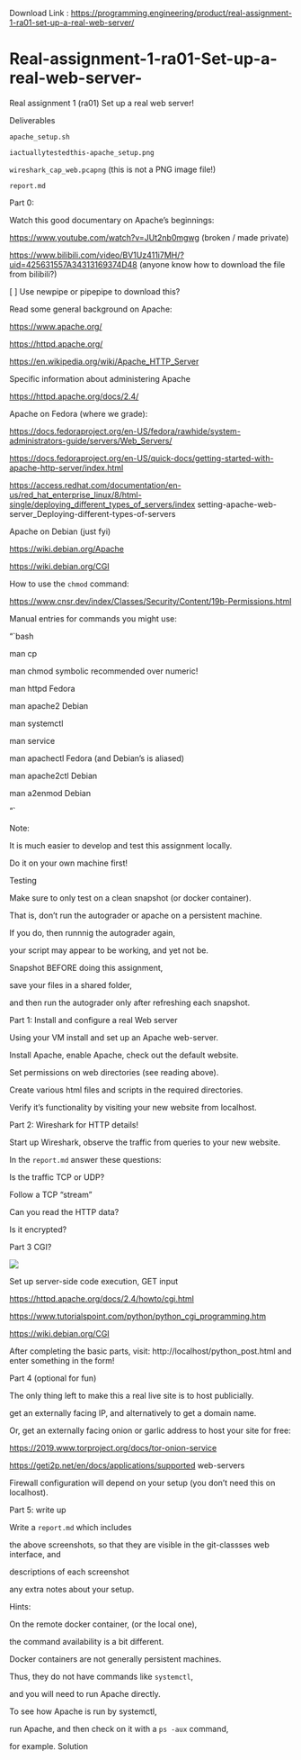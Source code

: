 Download Link : https://programming.engineering/product/real-assignment-1-ra01-set-up-a-real-web-server/


# Real-assignment-1-ra01-Set-up-a-real-web-server-
Real assignment 1 (ra01) Set up a real web server!

Deliverables

`apache_setup.sh`

`iactuallytestedthis-apache_setup.png`

`wireshark_cap_web.pcapng` (this is not a PNG image file!)

`report.md`

Part 0:

Watch this good documentary on Apache’s beginnings:

https://www.youtube.com/watch?v=JUt2nb0mgwg (broken / made private)

https://www.bilibili.com/video/BV1Uz411i7MH/?uid=425631557A34313169374D48 (anyone know how to download the file from bilibili?)

[ ] Use newpipe or pipepipe to download this?

Read some general background on Apache:

https://www.apache.org/

https://httpd.apache.org/

https://en.wikipedia.org/wiki/Apache_HTTP_Server

Specific information about administering Apache

https://httpd.apache.org/docs/2.4/

Apache on Fedora (where we grade):

https://docs.fedoraproject.org/en-US/fedora/rawhide/system-administrators-guide/servers/Web_Servers/

https://docs.fedoraproject.org/en-US/quick-docs/getting-started-with-apache-http-server/index.html

https://access.redhat.com/documentation/en-us/red_hat_enterprise_linux/8/html-single/deploying_different_types_of_servers/index setting-apache-web-server_Deploying-different-types-of-servers

Apache on Debian (just fyi)

https://wiki.debian.org/Apache

https://wiki.debian.org/CGI

How to use the `chmod` command:

https://www.cnsr.dev/index/Classes/Security/Content/19b-Permissions.html

Manual entries for commands you might use:

“`bash

man cp

man chmod symbolic recommended over numeric!

man httpd Fedora

man apache2 Debian

man systemctl

man service

man apachectl Fedora (and Debian’s is aliased)

man apache2ctl Debian

man a2enmod Debian

“`

Note:

It is much easier to develop and test this assignment locally.

Do it on your own machine first!

Testing

Make sure to only test on a clean snapshot (or docker container).

That is, don’t run the autograder or apache on a persistent machine.

If you do, then runnnig the autograder again,

your script may appear to be working, and yet not be.

Snapshot BEFORE doing this assignment,

save your files in a shared folder,

and then run the autograder only after refreshing each snapshot.

Part 1: Install and configure a real Web server

Using your VM install and set up an Apache web-server.

Install Apache, enable Apache, check out the default website.

Set permissions on web directories (see reading above).

Create various html files and scripts in the required directories.

Verify it’s functionality by visiting your new website from localhost.

Part 2: Wireshark for HTTP details!

Start up Wireshark, observe the traffic from queries to your new website.

In the `report.md` answer these questions:

Is the traffic TCP or UDP?

Follow a TCP “stream”

Can you read the HTTP data?

Is it encrypted?

Part 3 CGI?

![](apache_arch.gif)

Set up server-side code execution, GET input

https://httpd.apache.org/docs/2.4/howto/cgi.html

https://www.tutorialspoint.com/python/python_cgi_programming.htm

https://wiki.debian.org/CGI

After completing the basic parts, visit: http://localhost/python_post.html and enter something in the form!

Part 4 (optional for fun)

The only thing left to make this a real live site is to host publicially.

get an externally facing IP, and alternatively to get a domain name.

Or, get an externally facing onion or garlic address to host your site for free:

https://2019.www.torproject.org/docs/tor-onion-service

https://geti2p.net/en/docs/applications/supported web-servers

Firewall configuration will depend on your setup (you don’t need this on localhost).

Part 5: write up

Write a `report.md` which includes

the above screenshots, so that they are visible in the git-classses web interface, and

descriptions of each screenshot

any extra notes about your setup.

Hints:

On the remote docker container, (or the local one),

the command availability is a bit different.

Docker containers are not generally persistent machines.

Thus, they do not have commands like `systemctl`,

and you will need to run Apache directly.

To see how Apache is run by systemctl,

run Apache, and then check on it with a `ps -aux` command,

for example.
Solution
